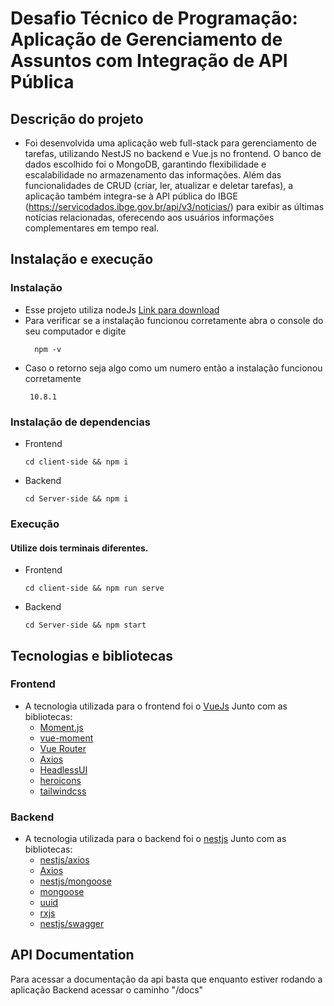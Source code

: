 # Desafio Técnico de Programação: Aplicação de Gerenciamento de Assuntos com Integração de API Pública

## Descrição do projeto
  - Foi desenvolvida uma aplicação web full-stack para gerenciamento de tarefas, utilizando NestJS no backend e Vue.js no frontend. O banco de dados escolhido foi o MongoDB, garantindo flexibilidade e escalabilidade no armazenamento das informações. Além das funcionalidades de CRUD (criar, ler, atualizar e deletar tarefas), a aplicação também integra-se à API pública do IBGE (https://servicodados.ibge.gov.br/api/v3/noticias/) para exibir as últimas notícias relacionadas, oferecendo aos usuários informações complementares em tempo real.

## Instalação e execução
### Instalação
  - Esse projeto utiliza nodeJs [Link para download](https://nodejs.org/en/download/package-manager/current)
  - Para verificar se a instalação funcionou corretamente abra o console do seu computador e digite
    ```console
      npm -v 
    ```
  - Caso o retorno seja algo como um numero então a instalação funcionou corretamente
     ```console
      10.8.1
    ```

### Instalação de dependencias
  - Frontend
    ```console
    cd client-side && npm i 
    ```
  - Backend
    ```console
    cd Server-side && npm i 
    ``` 

### Execução
#### Utilize dois terminais diferentes.
  - Frontend
    ```console
    cd client-side && npm run serve
    ```
  - Backend
    ```console
    cd Server-side && npm start 
    ``` 

## Tecnologias e bibliotecas

### Frontend
  - A tecnologia utilizada para o frontend foi o [VueJs](https://vuejs.org)
    Junto com as bibliotecas:
      - [Moment.js](https://momentjs.com)
      - [vue-moment](https://www.npmjs.com/package/vue-moment)
      - [Vue Router](https://router.vuejs.org)
      - [Axios](https://axios-http.com/ptbr/docs/intro)
      - [HeadlessUI](https://headlessui.com)
      - [heroicons](https://heroicons.com)
      - [tailwindcss](https://tailwindcss.com)

### Backend
  - A tecnologia utilizada para o backend foi o [nestjs](https://nestjs.com)
    Junto com as bibliotecas:
      - [nestjs/axios](https://docs.nestjs.com/techniques/http-module)
      - [Axios](https://axios-http.com/ptbr/docs/intro)
      - [nestjs/mongoose](https://docs.nestjs.com/techniques/mongodb)
      - [mongoose](https://mongoosejs.com)
      - [uuid](https://www.npmjs.com/package/uuid)
      - [rxjs](https://rxjs.dev)
      - [nestjs/swagger](https://docs.nestjs.com/recipes/swagger)
      

## API Documentation
  Para acessar a documentação da api basta que enquanto estiver rodando a aplicação Backend acessar o caminho "/docs"